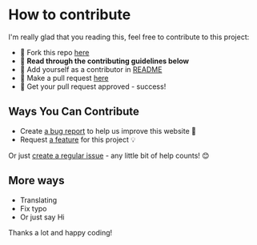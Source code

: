 # How to contribute

I'm really glad that you reading this, feel free to contribute to this project:

- 🍴 Fork this repo [here](https://github.com/huuquyet/translator-tamagui/fork)
- 🔨 **Read through the contributing guidelines below**
- 👥 Add yourself as a contributor in [README](../README.md)
- 🔧 Make a pull request [here](https://github.com/huuquyet/translator-tamagui/compare)
- 🎉 Get your pull request approved - success!

## Ways You Can Contribute

- Create [a bug report](https://github.com/huuquyet/translator-tamagui/issues/new?assignees=&labels=bug&projects=&template=bug_report.md&title=Bug%3A+) to help us improve this website 🐛
- Request [a feature](https://github.com/huuquyet/translator-tamagui/issues/new?assignees=&labels=enhancement&projects=&template=feature_request.md&title=Feature+Request%3A+) for this project 💡

Or just [create a regular issue](https://github.com/huuquyet/translator-tamagui/issues/new/choose) - any little bit of help counts! 😊

## More ways

- Translating
- Fix typo
- Or just say Hi

Thanks a lot and happy coding!
